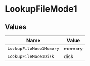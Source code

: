 # LookupFileMode1


## Values

| Name                    | Value                   |
| ----------------------- | ----------------------- |
| `LookupFileMode1Memory` | memory                  |
| `LookupFileMode1Disk`   | disk                    |